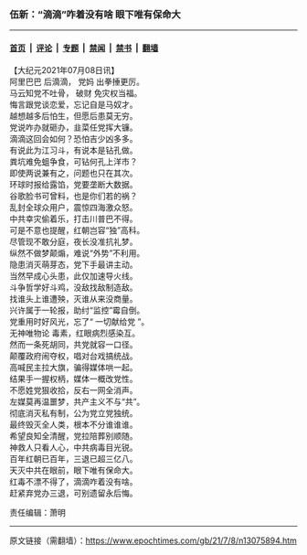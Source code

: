 ### 伍新：“滴滴”咋着没有啥 眼下唯有保命大

---

#### [首页](../../../..?n13075894) &nbsp;|&nbsp; [评论](../../../../../epoch-comment?n13075894) &nbsp;|&nbsp; [专题](../../../../../epoch-special?n13075894) &nbsp;|&nbsp; [禁闻](../../../../../epoch-news?n13075894) &nbsp;|&nbsp; [禁书](../../../../../books?n13075894) &nbsp;|&nbsp; [翻墙](https://github.com/gfw-breaker/nogfw/blob/master/README.md?n13075894)


<div class="post_content" id="artbody" itemprop="articleBody">
 <!-- article content begin -->
 <p>
  【大纪元2021年07月08日讯】
  <br/>
  <ok href="https://www.epochtimes.com/gb/tag/%E9%98%BF%E9%87%8C%E5%B7%B4%E5%B7%B4.html">
   阿里巴巴
  </ok>
  后滴滴，
  <ok href="https://www.epochtimes.com/gb/tag/%E5%85%9A%E5%A6%88.html">
   党妈
  </ok>
  出拳捶更厉。
  <br/>
  马云知党不吐骨，
  <ok href="https://www.epochtimes.com/gb/tag/%E7%A0%B4%E8%B4%A2.html">
   破财
  </ok>
  免灾权当福。
  <br/>
  悔言跟党谈恋爱，忘记自是马奴才。
  <br/>
  越想越多后怕生，但愿后患莫无穷。
  <br/>
  党说咋办就砸办，韭菜任党挥大镰。
  <br/>
  滴滴这回会如何？恐怕吉少凶多多。
  <br/>
  有说此为江习斗，有说本是钻孔做。
  <br/>
  粪坑难免蛆争食，可钻何孔上洋市？
  <br/>
  即使两说兼有之，问题也只在其次。
  <br/>
  环球时报给露馅，党要垄断大数据。
  <br/>
  谷歌脸书可曾料，也是你们若的祸？
  <br/>
  乱封全球众用户，震惊四海激众怒。
  <br/>
  中共幸灾偷着乐，打击川普巴不得。
  <br/>
  可是不意也提醒，红朝岂容“独”高科。
  <br/>
  尽管现不敢分庭，夜长没准抗礼梦。
  <br/>
  纵然不做梦颠煽，难说“外势”不利用。
  <br/>
  隐患消灭萌芽态，党下手最讲主动。
  <br/>
  当然早成心头患，此仅加速导火线。
  <br/>
  斗争哲学好斗鸡，没敌找敌制造敌。
  <br/>
  找谁头上谁遭殃，灭谁从来没商量。
  <br/>
  兴许属于一轮报，助纣“监控”霉自倒。
  <br/>
  党重用时好风光，忘了“
  <ok href="https://www.epochtimes.com/gb/tag/%E4%B8%80%E5%88%87%E7%8C%AE%E7%BB%99%E5%85%9A.html">
   一切献给党
  </ok>
  ”。
  <br/>
  <ok href="https://www.epochtimes.com/gb/tag/%E6%97%A0%E7%A5%9E%E5%94%AF%E7%89%A9%E8%AE%BA.html">
   无神唯物论
  </ok>
  毒素，红眼病烈感染互。
  <br/>
  然而一条死胡同，共党就容一口径。
  <br/>
  颠覆政府闹夺权，唱对台戏搞统战。
  <br/>
  高喊民主拉大旗，骗得媒体哄一起。
  <br/>
  结果手一握权柄，媒体一概改党性。
  <br/>
  不愿姓党狠收拾，反右一网全消声。
  <br/>
  左媒莫再温噩梦，共产主义不与“共”。
  <br/>
  彻底消灭私有制，公为党立党独统。
  <br/>
  最终毁灭全人类，根本不分谁谁谁。
  <br/>
  希望良知全清醒，党拉陪葬别顺随。
  <br/>
  神救人只看人心，中共病毒目光锐。
  <br/>
  百年红朝已百年，三退已超三亿八。
  <br/>
  天灭中共在眼前，眼下唯有保命大。
  <br/>
  红毒不漂不得了，滴滴咋着没有啥。
  <br/>
  赶紧弃党办三退，可别遗留永后悔。
 </p>
 <p>
  责任编辑：萧明
 </p>
 <!-- article content end -->
 <div id="below_article_ad">
 </div>
</div>


---

原文链接（需翻墙）：https://www.epochtimes.com/gb/21/7/8/n13075894.htm